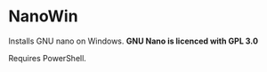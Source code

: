 # NanoWin
Installs GNU nano on Windows.
**GNU Nano is licenced with GPL 3.0**

Requires PowerShell.
